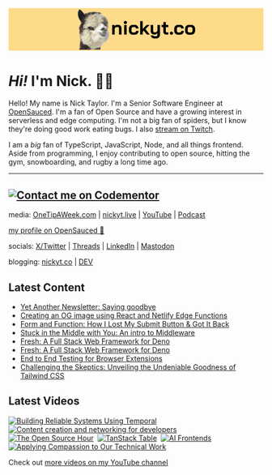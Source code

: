 <a href="https://www.nickyt.co" title="My website"><img src="github-banner.png" alt="An alpaca grinning with the words livecoding.ca beside them" /></a>

# <em>Hi!</em> I'm Nick. 👋🏻

Hello! My name is Nick Taylor. I'm a Senior Software Engineer at [OpenSauced](https://opensauced.pizza). I'm a fan of Open Source and have a growing interest in serverless and edge computing. I'm not a big fan of spiders, but I know they're doing good work eating bugs. I also [stream on Twitch](https://nickyt.live).

I am a <em>big</em> fan of TypeScript, JavaScript, Node, and all things frontend. Aside from programming, I enjoy contributing to open source, hitting the gym, snowboarding, and rugby a long time ago.

---
[![Contact me on Codementor](https://www.codementor.io/m-badges/nickytonline/im-a-cm-b.svg)](https://www.codementor.io/@nickytonline?refer=badge)
---

media: [OneTipAWeek.com](https://onetipaweek.com) | [nickyt.live](https://nickyt.live) | [YouTube](https://www.youtube.com/channel/UCBLlEq0co24VFJIMEHNcPOQ) | [Podcast](https://pod.iamdeveloper.com)

[my profile on OpenSauced 🍕](https://app.opensauced.pizza/user/nickytonline/card)

socials: [X/Twitter](https://twitter.com/nickytonline) | [Threads](https://www.threads.net/@nickytonline) | [LinkedIn](https://www.linkedin.com/in/nickytonline) | [Mastodon](https://toot.cafe/@nickytonline)

blogging: [nickyt.co](https://www.nickyt.co) | [DEV](https://dev.to/nickytonline)

## Latest Content

<!-- BLOG-POST-LIST:START -->
- [Yet Another Newsletter: Saying goodbye](https://www.nickyt.co/blog/yet-another-newsletter-saying-goodbye-d99/)
- [Creating an OG image using React and Netlify Edge Functions](https://www.nickyt.co/blog/creating-an-og-image-using-react-and-netlify-edge-functions-563a/)
- [Form and Function: How I Lost My Submit Button &amp; Got It Back](https://www.nickyt.co/blog/form-and-function-how-i-lost-my-submit-button-got-it-back-5b91/)
- [Stuck in the Middle with You: An intro to Middleware](https://www.nickyt.co/blog/stuck-in-the-middle-with-you-an-intro-to-middleware-1gjo/)
- [Fresh: A Full Stack Web Framework for Deno](https://www.nickyt.co/talks/fresh--a-full-stack-web-framework-for-deno-confoo-2024/)
- [Fresh: A Full Stack Web Framework for Deno](https://www.nickyt.co/talks/fresh--a-full-stack-web-framework-for-deno-global-summit-for-node-js--24/)
- [End to End Testing for Browser Extensions](https://www.nickyt.co/talks/end-to-end-testing-for-browser-extensions-confoo-2024/)
- [Challenging the Skeptics: Unveiling the Undeniable Goodness of Tailwind CSS](https://www.nickyt.co/blog/challenging-the-skeptics-unveiling-the-undeniable-goodness-of-tailwind-css-4doc/)
<!-- BLOG-POST-LIST:END -->

## Latest Videos

<!-- VIDEO-LIST:START --><div><a href="https://www.youtube.com/watch?v=SCm7MaxJrD4" title="Building Reliable Systems Using Temporal"><img src="https://i4.ytimg.com/vi/SCm7MaxJrD4/hqdefault.jpg" alt="Building Reliable Systems Using Temporal" width="360" height="270" /></a>&nbsp;&nbsp;<a href="https://www.youtube.com/watch?v=tTrypwmLDjQ" title="Content creation and networking for developers"><img src="https://i1.ytimg.com/vi/tTrypwmLDjQ/hqdefault.jpg" alt="Content creation and networking for developers" width="360" height="270" /></a>&nbsp;&nbsp;<a href="https://www.youtube.com/watch?v=iOKodfuCsHk" title="The Open Source Hour"><img src="https://i2.ytimg.com/vi/iOKodfuCsHk/hqdefault.jpg" alt="The Open Source Hour" width="360" height="270" /></a>&nbsp;&nbsp;<a href="https://www.youtube.com/watch?v=7npOWr4ogd8" title="TanStack Table"><img src="https://i4.ytimg.com/vi/7npOWr4ogd8/hqdefault.jpg" alt="TanStack Table" width="360" height="270" /></a>&nbsp;&nbsp;<a href="https://www.youtube.com/watch?v=3Ifiw4QBZCs" title="AI Frontends"><img src="https://i4.ytimg.com/vi/3Ifiw4QBZCs/hqdefault.jpg" alt="AI Frontends" width="360" height="270" /></a>&nbsp;&nbsp;<a href="https://www.youtube.com/watch?v=jACTB8jRyV8" title="Applying Compassion to Our Technical Work"><img src="https://i3.ytimg.com/vi/jACTB8jRyV8/hqdefault.jpg" alt="Applying Compassion to Our Technical Work" width="360" height="270" /></a>&nbsp;&nbsp;</div><!-- VIDEO-LIST:END -->

Check out [more videos on my YouTube channel](https://www.youtube.com/channel/UCBLlEq0co24VFJIMEHNcPOQ)
